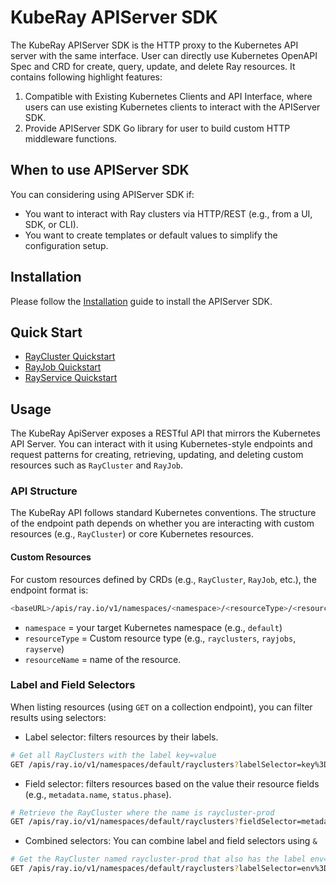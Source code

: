 # KubeRay APIServer SDK

The KubeRay APIServer SDK is the HTTP proxy to the Kubernetes API server with the same
interface. User can directly use Kubernetes OpenAPI Spec and CRD for create, query,
update, and delete Ray resources. It contains following highlight features:

1. Compatible with Existing Kubernetes Clients and API Interface, where users can use
   existing Kubernetes clients to interact with the APIServer SDK.
2. Provide APIServer SDK Go library for user to build custom HTTP middleware functions.

## When to use APIServer SDK

You can considering using APIServer SDK if:

- You want to interact with Ray clusters via HTTP/REST (e.g., from a UI, SDK, or CLI).
- You want to create templates or default values to simplify the configuration setup.

## Installation

Please follow the [Installation](./Installation.md) guide to install the APIServer SDK.

## Quick Start

- [RayCluster Quickstart](./docs/raycluster-quickstart.md)
- [RayJob Quickstart](./docs/rayjob-quickstart.md)
- [RayService Quickstart](./docs/rayservice-quickstart.md)

## Usage

The KubeRay ApiServer exposes a RESTful API that mirrors the Kubernetes API Server. You
can interact with it using Kubernetes-style endpoints and request patterns for creating,
retrieving, updating, and deleting custom resources such as `RayCluster` and `RayJob`.

### API Structure

The KubeRay API follows standard Kubernetes conventions. The structure of the endpoint
path depends on whether you are interacting with custom resources (e.g., `RayCluster`) or
core Kubernetes resources.

#### Custom Resources

For custom resources defined by CRDs (e.g., `RayCluster`, `RayJob`, etc.), the endpoint format is:

```sh
<baseURL>/apis/ray.io/v1/namespaces/<namespace>/<resourceType>/<resourceName>
```

- `namespace` = your target Kubernetes namespace (e.g., `default`)
- `resourceType` = Custom resource type (e.g., `rayclusters`, `rayjobs`, `rayserve`)
- `resourceName` = name of the resource.

### Label and Field Selectors

When listing resources (using `GET` on a collection endpoint), you can filter results using selectors:

- Label selector: filters resources by their labels.

```sh
# Get all RayClusters with the label key=value
GET /apis/ray.io/v1/namespaces/default/rayclusters?labelSelector=key%3Dvalue
```

- Field selector: filters resources based on the value their resource
fields (e.g., `metadata.name`, `status.phase`).

```sh
# Retrieve the RayCluster where the name is raycluster-prod
GET /apis/ray.io/v1/namespaces/default/rayclusters?fieldSelector=metadata.name%3Draycluster-prod
```

- Combined selectors: You can combine label and field selectors using `&`

```sh
# Get the RayCluster named raycluster-prod that also has the label env=prod.
GET /apis/ray.io/v1/namespaces/default/rayclusters?labelSelector=env%3Dprod&fieldSelector=metadata.name%3Draycluster-prod
```
